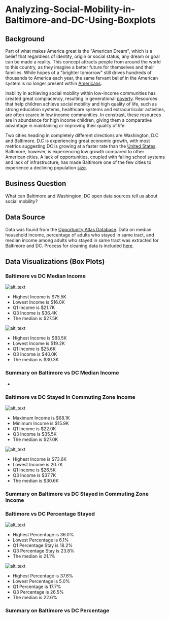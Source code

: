 # Analyzing-Social-Mobility-in-Baltimore-and-DC-Using-Boxplots
## Background
Part of what makes America great is the "American Dream", which is a belief that regardless of identity, origin or social status, any dream or goal can be made a reality. This concept attracts people from around the world to this country, as they imagine a better future for themselves and their families. While hopes of a "brighter tomorrow" still drives hundreds of thousands to America each year, the same fervant belief in the American system is no longer present within [Americans](https://www.poynter.org/reporting-editing/2020/what-is-the-american-dream-in-2020-if-there-is-one/). 

Inability in achieving social mobility within low-income communities has created great complacency, resulting in generational [poverty](https://www.nccp.org/publication/childhood-and-intergenerational-poverty/). Resources that help children achieve social mobility and high quality of life, such as strong education systems, healthcare systems and extracurricular activities, are often scarce in low income communities. In constrast, these resources are in abundance for high income children, giving them a comparative advantage in maintaining or improving their quality of life. 

Two cities heading in completely different directions are Washington, D.C and Baltimore. D.C is experiencing great economic growth, with most metrics suggesting DC is growing at a faster rate than the [United States](https://www.bestplaces.net/economy/city/district_of_columbia/washington). Baltimore, however, is experiencing low growth compared to other American cities. A lack of opportunities, coupled with failing school systems and lack of infrastructure, has made Baltimore one of the few cities to experience a declining population [size](https://apnews.com/article/8891612dc28745b6a5ae538f91812783).


## Business Question
What can Baltimore and Washington, DC open data sources tell us about social mobility?

## Data Source 
Data was found from the [Opportunity Atlas Database](https://www.opportunityatlas.org/).
Data on median household income, percentage of adults who stayed in same tract, and median income among adults who stayed in same tract was extracted for Baltimore and DC. Process for cleaning data is included [here](https://colab.research.google.com/drive/1eCiJZyu8E-9K_7lrFo50r6eRZxm5udtH#scrollTo=RF_ektsqQ_91).

## Data Visualizations (Box Plots)

### Baltimore vs DC Median Income
![alt_text](https://github.com/yoselassie99/Analyzing-Social-Mobility-in-Baltimore-and-DC-Using-Boxplots/blob/main/BaltimoreMedianIncomePlot.png)
- Highest Income is $75.5K
- Lowest Income is $16.0K
- Q1 Income is $21.7K
- Q3 Income is $36.4K
- The median is $27.5K

![alt_text](https://github.com/yoselassie99/Analyzing-Social-Mobility-in-Baltimore-and-DC-Using-Boxplots/blob/main/DCMedianIncomeBox.png)
- Highest Income is $83.5K
- Lowest Income is $19.2K
- Q1 Income is $25.6K
- Q3 Income is $40.0K
- The median is $30.3K
### Summary on Baltimore vs DC Median Income 
- 

### Baltimore vs DC Stayed In Commuting Zone Income
![alt_text](https://github.com/yoselassie99/Analyzing-Social-Mobility-in-Baltimore-and-DC-Using-Boxplots/blob/main/BaltimoreIncomeStay.png)
- Maximum Income is $68.1K
- Minimum Income is $15.9K
- Q1 Income is $22.0K
- Q3 Income is $35.5K
- The median is $27.0K

![alt_text](https://github.com/yoselassie99/Analyzing-Social-Mobility-in-Baltimore-and-DC-Using-Boxplots/blob/main/DCIncomeStay.png)
- Highest Income is $73.6K
- Lowest Income is 20.7K
- Q1 Income is $26.5K
- Q3 Income is $37.7K
- The median is $30.6K
### Summary on Baltimore vs DC Stayed in Commuting Zone Income 

### Baltimore vs DC Percentage Stayed 
![alt_text](https://github.com/yoselassie99/Analyzing-Social-Mobility-in-Baltimore-and-DC-Using-Boxplots/blob/main/BaltimoreStayPercentage.png)
- Highest Percentage is 36.0%
- Lowest Percentage is 6.1%
- Q1 Percentage Stay is 18.2%
- Q3 Percentage Stay is 23.8%
- The median is 21.1%

![alt_text](https://github.com/yoselassie99/Analyzing-Social-Mobility-in-Baltimore-and-DC-Using-Boxplots/blob/main/DCStayPercentage.png)
- Highest Percentage is 37.6%
- Lowest Percentage is 5.0%
- Q1 Percentage is 17.7%
- Q3 Percentage is 26.5%
- The median is 22.6%

### Summary on Baltimore vs DC Percentage
